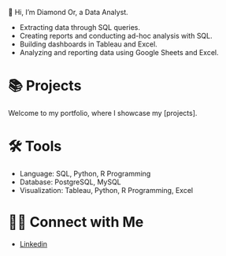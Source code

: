 👋 Hi, I’m Diamond Or, a Data Analyst.
- Extracting data through SQL queries.
- Creating reports and conducting ad-hoc analysis with SQL.
- Building dashboards in Tableau and Excel.
- Analyzing and reporting data using Google Sheets and Excel.

# 📚 Projects
Welcome to my portfolio, where I showcase my [projects].

# 🛠️ Tools
- Language: SQL, Python, R Programming 
- Database: PostgreSQL, MySQL
- Visualization: Tableau, Python, R Programming, Excel

# 👋🏻 Connect with Me
- [Linkedin](https://www.linkedin.com/in/diamond-or/)


